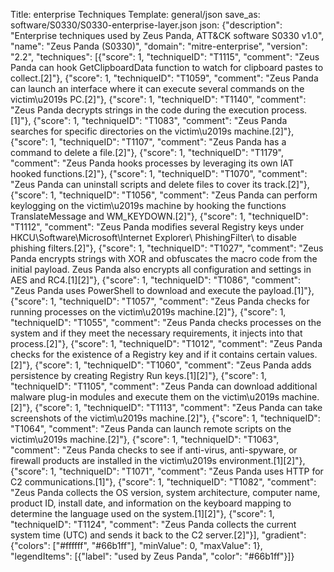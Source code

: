 Title: enterprise Techniques
Template: general/json
save_as: software/S0330/S0330-enterprise-layer.json
json: {"description": "Enterprise techniques used by Zeus Panda, ATT&CK software S0330 v1.0", "name": "Zeus Panda (S0330)", "domain": "mitre-enterprise", "version": "2.2", "techniques": [{"score": 1, "techniqueID": "T1115", "comment": "Zeus Panda can hook GetClipboardData function to watch for clipboard pastes to collect.[2]"}, {"score": 1, "techniqueID": "T1059", "comment": "Zeus Panda can launch an interface where it can execute several commands on the victim\u2019s PC.[2]"}, {"score": 1, "techniqueID": "T1140", "comment": "Zeus Panda decrypts strings in the code during the execution process.[1]"}, {"score": 1, "techniqueID": "T1083", "comment": "Zeus Panda searches for specific directories on the victim\u2019s machine.[2]"}, {"score": 1, "techniqueID": "T1107", "comment": "Zeus Panda has a command to delete a file.[2]"}, {"score": 1, "techniqueID": "T1179", "comment": "Zeus Panda hooks processes by leveraging its own IAT hooked functions.[2]"}, {"score": 1, "techniqueID": "T1070", "comment": "Zeus Panda can uninstall scripts and delete files to cover its track.[2]"}, {"score": 1, "techniqueID": "T1056", "comment": "Zeus Panda can perform keylogging on the victim\u2019s machine by hooking the functions TranslateMessage and WM_KEYDOWN.[2]"}, {"score": 1, "techniqueID": "T1112", "comment": "Zeus Panda modifies several Registry keys under HKCU\\Software\\Microsoft\\Internet Explorer\\ PhishingFilter\\ to disable phishing filters.[2]"}, {"score": 1, "techniqueID": "T1027", "comment": "Zeus Panda encrypts strings with XOR and obfuscates the macro code from the initial payload. Zeus Panda also encrypts all configuration and settings in AES and RC4.[1][2]"}, {"score": 1, "techniqueID": "T1086", "comment": "Zeus Panda uses PowerShell to download and execute the payload.[1]"}, {"score": 1, "techniqueID": "T1057", "comment": "Zeus Panda checks for running processes on the victim\u2019s machine.[2]"}, {"score": 1, "techniqueID": "T1055", "comment": "Zeus Panda checks processes on the system and if they meet the necessary requirements, it injects into that process.[2]"}, {"score": 1, "techniqueID": "T1012", "comment": "Zeus Panda checks for the existence of a Registry key and if it contains certain values.[2]"}, {"score": 1, "techniqueID": "T1060", "comment": "Zeus Panda adds persistence by creating Registry Run keys.[1][2]"}, {"score": 1, "techniqueID": "T1105", "comment": "Zeus Panda can download additional malware plug-in modules and execute them on the victim\u2019s machine.[2]"}, {"score": 1, "techniqueID": "T1113", "comment": "Zeus Panda can take screenshots of the victim\u2019s machine.[2]"}, {"score": 1, "techniqueID": "T1064", "comment": "Zeus Panda can launch remote scripts on the victim\u2019s machine.[2]"}, {"score": 1, "techniqueID": "T1063", "comment": "Zeus Panda checks to see if anti-virus, anti-spyware, or firewall products are installed in the victim\u2019s environment.[1][2]"}, {"score": 1, "techniqueID": "T1071", "comment": "Zeus Panda uses HTTP for C2 communications.[1]"}, {"score": 1, "techniqueID": "T1082", "comment": "Zeus Panda collects the OS version, system architecture, computer name, product ID, install date, and information on the keyboard mapping to determine the language used on the system.[1][2]"}, {"score": 1, "techniqueID": "T1124", "comment": "Zeus Panda collects the current system time (UTC) and sends it back to the C2 server.[2]"}], "gradient": {"colors": ["#ffffff", "#66b1ff"], "minValue": 0, "maxValue": 1}, "legendItems": [{"label": "used by Zeus Panda", "color": "#66b1ff"}]}